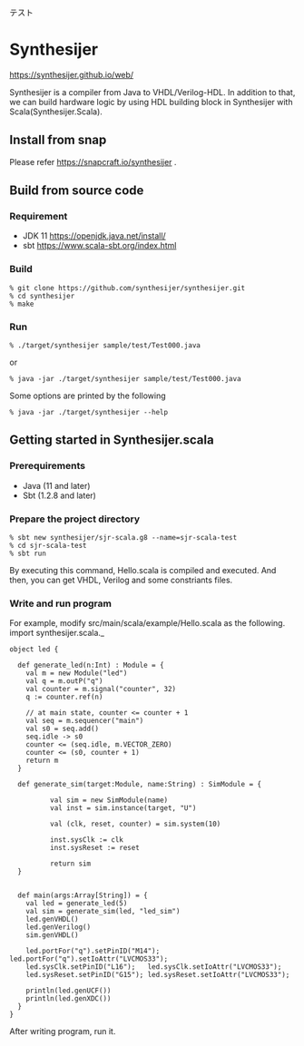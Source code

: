 テスト

# Synthesijer
https://synthesijer.github.io/web/

Synthesijer is a compiler from Java to VHDL/Verilog-HDL.
In addition to that, we can build hardware logic by using HDL building block in Synthesijer with Scala(Synthesijer.Scala).

## Install from snap
Please refer https://snapcraft.io/synthesijer .

## Build from source code
### Requirement

* JDK 11 https://openjdk.java.net/install/
* sbt https://www.scala-sbt.org/index.html

### Build

    % git clone https://github.com/synthesijer/synthesijer.git
    % cd synthesijer
    % make

### Run

    % ./target/synthesijer sample/test/Test000.java

or 

    % java -jar ./target/synthesijer sample/test/Test000.java

Some options are printed by the following

    % java -jar ./target/synthesijer --help


## Getting started in Synthesijer.scala

### Prerequirements

+ Java (11 and later)
+ Sbt (1.2.8 and later)

### Prepare the project directory

    % sbt new synthesijer/sjr-scala.g8 --name=sjr-scala-test
	% cd sjr-scala-test
    % sbt run

By executing this command, Hello.scala is compiled and executed. And then, you can get VHDL, Verilog and some constriants files.

### Write and run program
For example, modify src/main/scala/example/Hello.scala as the following.
    import synthesijer.scala._
        
    object led {
      
      def generate_led(n:Int) : Module = {
        val m = new Module("led")
        val q = m.outP("q")
        val counter = m.signal("counter", 32)
        q := counter.ref(n)
        
        // at main state, counter <= counter + 1
        val seq = m.sequencer("main")
        val s0 = seq.add()
        seq.idle -> s0
        counter <= (seq.idle, m.VECTOR_ZERO)
        counter <= (s0, counter + 1)
        return m
      }
      
      def generate_sim(target:Module, name:String) : SimModule = {
    
              val sim = new SimModule(name)
              val inst = sim.instance(target, "U")
              
              val (clk, reset, counter) = sim.system(10)
    
              inst.sysClk := clk
              inst.sysReset := reset
              
              return sim
      }
    
      
      def main(args:Array[String]) = {
        val led = generate_led(5)
        val sim = generate_sim(led, "led_sim")
        led.genVHDL()
        led.genVerilog()
        sim.genVHDL()
    
        led.portFor("q").setPinID("M14"); led.portFor("q").setIoAttr("LVCMOS33");
        led.sysClk.setPinID("L16");   led.sysClk.setIoAttr("LVCMOS33");
        led.sysReset.setPinID("G15"); led.sysReset.setIoAttr("LVCMOS33");
    
        println(led.genUCF())
        println(led.genXDC())
      }
    }

After writing program, run it.

